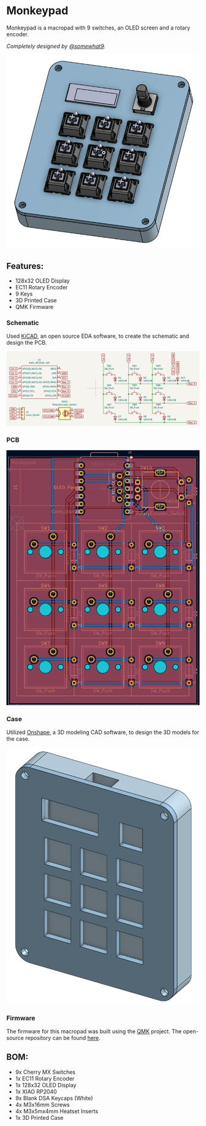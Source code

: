 # Monkeypad
Monkeypad is a macropad with 9 switches, an OLED screen and a rotary encoder.

*Completely designed by [@somewhat9](github.com/somewhat9).*  
  
![Monkeypad](assets/FULL-RENDER.png)

## Features:
- 128x32 OLED Display
- EC11 Rotary Encoder
- 9 Keys
- 3D Printed Case
- QMK Firmware

### Schematic
Used [KiCAD](https://www.kicad.org/), an open source EDA software, to create the schematic and design the PCB.  

![Schematic](assets/SCHEMATIC.png)

### PCB
![PCB](assets/PCB.png)

### Case
Utilized [Onshape](https://www.onshape.com/en/), a 3D modeling CAD software, to design the 3D models for the case.  

![Case](assets/CASE.png)

### Firmware
The firmware for this macropad was built using the [QMK](https://qmk.fm/) project.
The open-source repository can be found [here](https://github.com/qmk/qmk_firmware).

## BOM:
- 9x Cherry MX Switches
- 1x EC11 Rotary Encoder
- 1x 128x32 OLED Display
- 1x XIAO RP2040
- 9x Blank DSA Keycaps (White)
- 4x M3x16mm Screws
- 4x M3x5mx4mm Heatset Inserts
- 1x 3D Printed Case

